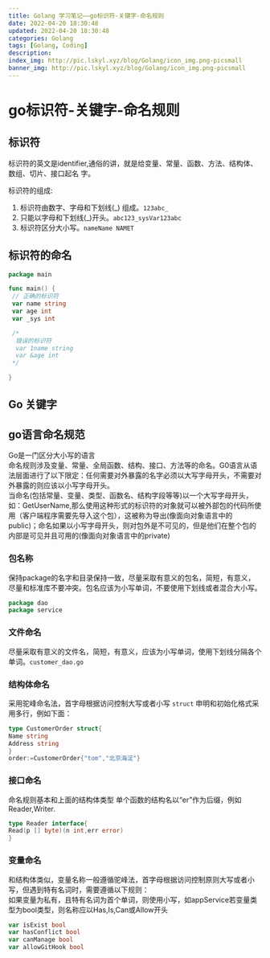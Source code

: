 ```yaml
---
title: Golang 学习笔记——go标识符-关键字-命名规则
date: 2022-04-20 18:30:48
updated: 2022-04-20 18:30:48
categories: Golang
tags: [Golang, Coding]
description: 
index_img: http://pic.lskyl.xyz/blog/Golang/icon_img.png-picsmall
banner_img: http://pic.lskyl.xyz/blog/Golang/icon_img.png-picsmall
---
```


# go标识符-关键字-命名规则

## 标识符

标识符的英文是identifier,通俗的讲，就是给变量、常量、函数、方法、结构体、数组、切片、接口起名
字。  

标识符的组成:  

1. 标识符由数字、字母和下划线(_) 组成。`123abc_`  
2. 只能以字母和下划线(_)开头。`abc123_sysVar123abc`
3. 标识符区分大小写。`nameName NAMET`  

## 标识符的命名

```go
package main

func main() {
 // 正确的标识符
 var name string
 var age int
 var _sys int

 /*
  错误的标识符
  var 1name string
  var &age int
 */

}
```

## Go 关键字

## go语言命名规范  

Go是一门区分大小写的语言  
命名规则涉及变量、常量、全局函数、结构、接口、方法等的命名。G0语言从语法层面进行了以下限定：任何需要对外暴露的名字必须以大写字母开头，不需要对外暴露的则应该以小写字母开头。  
当命名(包括常量、变量、类型、函数名、结构字段等等)以一个大写字母开头，如：GetUserName,那么使用这种形式的标识符的对象就可以被外部包的代码所使用（客户端程序需要先导入这个包），这被称为导出(像面向对象语言中的public)；命名如果以小写字母开头，则对包外是不可见的，但是他们在整个包的内部是可见并且可用的(像面向对象语言中的private)  

### 包名称

保持package的名字和目录保持一致，尽量采取有意义的包名，简短，有意义，尽量和标准库不要冲突。包名应该为小写单词，不要使用下划线或者混合大小写。  

```go
package dao  
package service
```

### 文件命名

尽量采取有意义的文件名，简短，有意义，应该为小写单词，使用下划线分隔各个单词。`customer_dao.go`

### 结构体命名  

采用驼峰命名法，首字母根据访问控制大写或者小写 `struct` 申明和初始化格式采用多行，例如下面：

```go
type CustomerOrder struct{
Name string
Address string
}
order:=CustomerOrder{"tom","北京海淀"}
```

### 接口命名  

命名规则基本和上面的结构体类型
单个函数的结构名以“er”作为后缀，例如Reader,Writer.

```go
type Reader interface{
Read(p [] byte)(n int,err error)
}
```

### 变量命名

和结构体类似，变量名称一般遵循驼峰法，首字母根据访问控制原则大写或者小写，但遇到特有名词时，需要遵循以下规则：  
如果变量为私有，且特有名词为首个单词，则使用小写，如appService若变量类型为bool类型，则名称应以Has,Is,Can或Allow开头  

```go
var isExist bool
var hasConflict bool
var canManage bool
var allowGitHook bool
```
